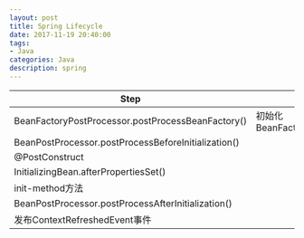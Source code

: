 ```yaml
---
layout: post
title: Spring Lifecycle
date: 2017-11-19 20:40:00
tags:
- Java
categories: Java
description: spring
---
```




|                            Step                          |                         Desc                          |
| -------------------------------------------------------- | ----------------------------------------------------- |
| BeanFactoryPostProcessor.postProcessBeanFactory()        | 初始化BeanFactoryPostProcessor                         |
| BeanPostProcessor.postProcessBeforeInitialization()      |                                                       |
| @PostConstruct                                           |                                                       |
| InitializingBean.afterPropertiesSet()                    |                                                       |
| init-method方法                                           |                                                       |
| BeanPostProcessor.postProcessAfterInitialization()       |                                                       |
| 发布ContextRefreshedEvent事件                             |                                                       |
